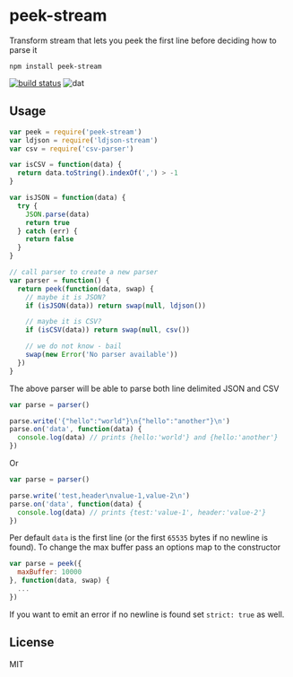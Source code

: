 # peek-stream

Transform stream that lets you peek the first line before deciding how to parse it

```
npm install peek-stream
```

[![build status](http://img.shields.io/travis/mafintosh/peek-stream.svg?style=flat)](http://travis-ci.org/mafintosh/peek-stream)
![dat](http://img.shields.io/badge/Development%20sponsored%20by-dat-green.svg?style=flat)

## Usage

``` js
var peek = require('peek-stream')
var ldjson = require('ldjson-stream')
var csv = require('csv-parser')

var isCSV = function(data) {
  return data.toString().indexOf(',') > -1
}

var isJSON = function(data) {
  try {
    JSON.parse(data)
    return true
  } catch (err) {
    return false
  }
}

// call parser to create a new parser
var parser = function() {
  return peek(function(data, swap) {
    // maybe it is JSON?
    if (isJSON(data)) return swap(null, ldjson())

    // maybe it is CSV?
    if (isCSV(data)) return swap(null, csv())

    // we do not know - bail
    swap(new Error('No parser available'))
  })
}
```

The above parser will be able to parse both line delimited JSON and CSV

``` js
var parse = parser()

parse.write('{"hello":"world"}\n{"hello":"another"}\n')
parse.on('data', function(data) {
  console.log(data) // prints {hello:'world'} and {hello:'another'}
})
```

Or

``` js
var parse = parser()

parse.write('test,header\nvalue-1,value-2\n')
parse.on('data', function(data) {
  console.log(data) // prints {test:'value-1', header:'value-2'}
})
```

Per default `data` is the first line (or the first `65535` bytes if no newline is found).
To change the max buffer pass an options map to the constructor

``` js
var parse = peek({
  maxBuffer: 10000
}, function(data, swap) {
  ...
})
```

If you want to emit an error if no newline is found set `strict: true` as well.


## License

MIT